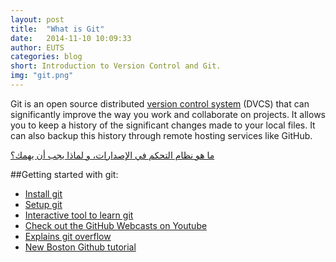 ```yaml
---
layout: post
title:  "What is Git"
date:   2014-11-10 10:09:33
author: EUTS
categories: blog
short: Introduction to Version Control and Git.
img: "git.png"
---
```

Git is an open source distributed [version control system](http://git-scm.com/book/en/v2/Getting-Started-About-Version-Control) (DVCS) that can significantly improve the way you work and collaborate on projects. It allows you to keep a history of the significant changes made to your local files. It can also backup this history through remote hosting services like GitHub. 

[ما هو نظام التحكم في الإصدارات، و لماذا يجب أن يهمك؟](http://motah.org.sa/ar/?q=node/126)
 
##Getting started with git:
- [Install git](http://git-scm.com/downloads)
- [Setup git](https://help.github.com/articles/set-up-git/)
- [Interactive tool to learn git](https://try.github.io)
- [Check out the GitHub Webcasts on Youtube](https://www.youtube.com/watch?v=FyfwLX4HAxM&list=PLg7s6cbtAD15G8lNyoaYDuKZSKyJrgwB-)
- [Explains git overflow](https://guides.github.com/introduction/flow/index.html)
- [New Boston Github tutorial](http://www.youtube.com/watch?v=cEGIFZDyszA&list=PL6gx4Cwl9DGAKWClAD_iKpNC0bGHxGhcx&spfreload=10)

